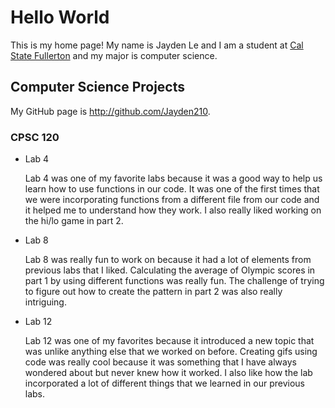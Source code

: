 # Hello World

This is my home page! My name is Jayden Le and I am a student at [Cal State Fullerton](http://www.fullerton.edu/) and my major is computer science.

## Computer Science Projects

My GitHub page is http://github.com/Jayden210.

### CPSC 120

* Lab 4

    Lab 4 was one of my favorite labs because it was a good way to help us learn how to use functions in our code. It was one of the first times that we were incorporating functions from a different file from our code and it helped me to understand how they work. I also really liked working on the hi/lo game in part 2.


* Lab 8

    Lab 8 was really fun to work on because it had a lot of elements from previous labs that I liked. Calculating the average of Olympic scores in part 1 by using different functions was really fun. The challenge of trying to figure out how to create the pattern in part 2 was also really intriguing.


* Lab 12

     Lab 12 was one of my favorites because it introduced a new topic that was unlike anything else that we worked on before. Creating gifs using code was really cool because it was something that I have always wondered about but never knew how it worked. I also like how the lab incorporated a lot of different things that we learned in our previous labs.